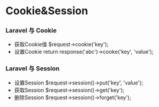 # Cookie&Session
### Laravel 与 Cookie
* 获取Cookie值 $request->cookie('key');
* 设置Cookie return response('abc')->cooke('key', 'value');

### Laravel 与 Session
* 设置Session $request->session()->put('key', 'value');
* 获取Session $request->session()->get('key');
* 删除Session $request->session()->forget('key');